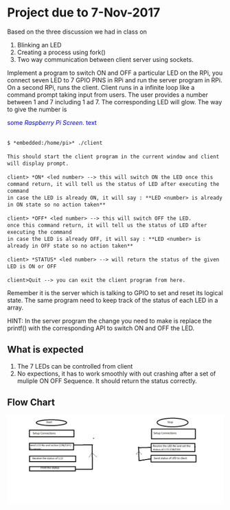 # Project due to 7-Nov-2017

Based on the three discussion we had in class on
1. Blinking an LED
1. Creating a process using fork()
1. Two way communication between client server using sockets.

Implement a program to switch ON and OFF a particular LED on the RPi, you connect seven LED to 7 GPIO PINS in RPi and
run the server program in RPi. On a second RPi, runs the client. Client runs in a infinite loop like a command prompt
taking input from users. The user provides a number between 1 and 7 including 1 ad 7. The corresponding LED will glow.
The way to give the number is 

<span style="color:blue">some *Raspberry Pi Screen.* text</span>

````

$ *embedded:/home/pi>* ./client

This should start the client program in the current window and client will display prompt.

client> *ON* <led number> --> this will switch ON the LED once this command return, it will tell us the status of LED after executing the command
in case the LED is already ON, it will say : **LED <number> is already in ON state so no action taken**

client> *OFF* <led number> --> this will switch OFF the LED.
once this command return, it will tell us the status of LED after executing the command
in case the LED is already OFF, it will say : **LED <number> is already in OFF state so no action taken**

client> *STATUS* <led number> --> will return the status of the given LED is ON or OFF

client>Quit --> you can exit the client program from here.
````

Remember it is the server which is talking to GPIO to set and reset its logical state. The same program need to keep track of the status of 
each LED in a array. 

HINT: In the server program the change you need to make is replace the printf() with the corresponding API to switch ON and OFF the LED.

## What is expected
1. The 7 LEDs can be controlled from client
1. No expections, it has to work smoothly with out crashing after a set of muliple ON OFF Sequence. It should return the status correctly.

## Flow Chart
![alt text](IoT.jpg "Logo Title Text 1")
